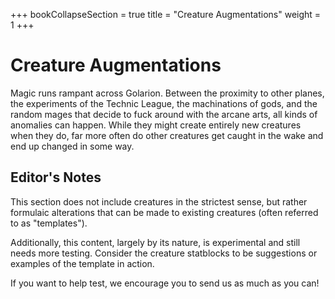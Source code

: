 +++
bookCollapseSection = true
title = "Creature Augmentations"
weight = 1
+++

# Creature Augmentations

Magic runs rampant across Golarion. Between the proximity to other planes, the experiments of the Technic League, the machinations of gods, and the random mages that decide to fuck around with the arcane arts, all kinds of anomalies can happen. While they might create entirely new creatures when they do, far more often do other creatures get caught in the wake and end up changed in some way.

## Editor's Notes

This section does not include creatures in the strictest sense, but rather formulaic alterations that can be made to existing creatures (often referred to as "templates").

Additionally, this content, largely by its nature, is experimental and still needs more testing. Consider the creature statblocks to be suggestions or examples of the template in action.

If you want to help test, we encourage you to send us as much as you can!